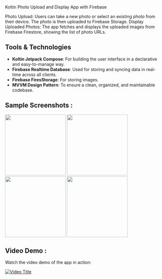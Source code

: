 Koltin Photo Upload and Display App with Firebase

Photo Upload: Users can take a new photo or select an existing photo from their device. The photo is then uploaded to Firebase Storage.
Display Uploaded Photos: The app fetches and displays the uploaded images from Firebase Firestore, showing the list of photo URLs.

## Tools & Technologies

- **Koltin Jetpack Compose**: For building the user interface in a declarative and easy-to-manage way.
- **Firebase Realtime Database**: Used for storing and syncing data in real-time across all clients.
- **Firebase FiresStorage**: For storing images.
- **MVVM Design Pattern**: To ensure a clean, organized, and maintainable codebase.

## Sample Screenshots :

<img src="https://github.com/user-attachments/assets/f7c12fe0-dc31-4a9b-ba55-dc28df8bd201" width="200">
<img src="https://github.com/user-attachments/assets/dd1f4a01-8677-4379-9a88-b219a4680bd5" width="200">
<img src="https://github.com/user-attachments/assets/c160d037-eff2-410e-9d0a-35622c886227" width="200">
<img src="https://github.com/user-attachments/assets/ebe2d909-3c97-4512-94d1-d0d371724654" width="200">

## Video Demo :

Watch the video demo of the app in action:

[![Video Title](https://github.com/user-attachments/assets/7c19e761-9686-4b67-bc73-6a7f99942cc9)](https://github.com/user-attachments/assets/7c19e761-9686-4b67-bc73-6a7f99942cc9)
